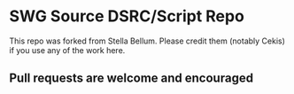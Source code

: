 # SWG Source DSRC/Script Repo

This repo was forked from Stella Bellum. Please credit them (notably Cekis) if you use any of the work here.

## Pull requests are welcome and encouraged
 
 
